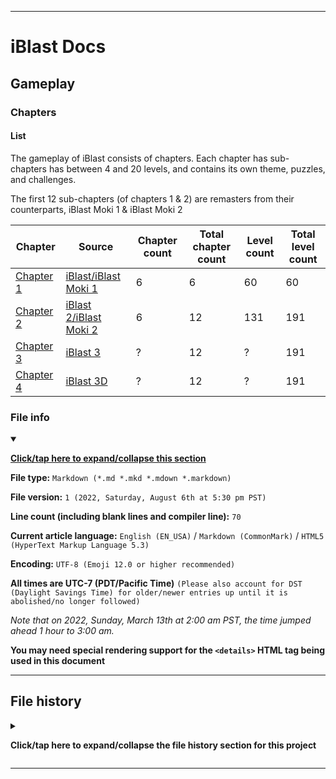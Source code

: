 
***

# iBlast Docs

## Gameplay

### Chapters

#### List

The gameplay of iBlast consists of chapters. Each chapter has sub-chapters has between 4 and 20 levels, and contains its own theme, puzzles, and challenges.

The first 12 sub-chapters (of chapters 1 & 2) are remasters from their counterparts, iBlast Moki 1 & iBlast Moki 2

| Chapter | Source | Chapter count | Total chapter count | Level count | Total level count |
|---|---|---|---|---|---|
| [Chapter 1](/Docs/Gameplay/Chapters/1/) | [iBlast/iBlast Moki 1](/Docs/Gameplay/Games/iBlast/1/) | 6 | 6 | 60 | 60 |
| [Chapter 2](/Docs/Gameplay/Chapters/2/) | [iBlast 2/iBlast Moki 2](/Docs/Gameplay/Games/iBlast/2/) | 6 | 12 | 131 | 191 |
| [Chapter 3](/Docs/Gameplay/Chapters/3/) | [iBlast 3](/Docs/Gameplay/Games/iBlast/3/) | ? | 12 | ? | 191 |
| [Chapter 4](/Docs/Gameplay/Chapters/4/) | [iBlast 3D](/Docs/Gameplay/Games/iBlast/3D/) | ? | 12 | ? | 191 |

### File info

<details open><summary><p lang="en"><b><u>Click/tap here to expand/collapse this section</u></b></p></summary>

**File type:** `Markdown (*.md *.mkd *.mdown *.markdown)`

**File version:** `1 (2022, Saturday, August 6th at 5:30 pm PST)`

**Line count (including blank lines and compiler line):** `70`

**Current article language:** `English (EN_USA)` / `Markdown (CommonMark)` / `HTML5 (HyperText Markup Language 5.3)`

**Encoding:** `UTF-8 (Emoji 12.0 or higher recommended)`

**All times are UTC-7 (PDT/Pacific Time)** `(Please also account for DST (Daylight Savings Time) for older/newer entries up until it is abolished/no longer followed)`

_Note that on 2022, Sunday, March 13th at 2:00 am PST, the time jumped ahead 1 hour to 3:00 am._

**You may need special rendering support for the `<details>` HTML tag being used in this document**

</details>

***

## File history

<details><summary><p lang="en"><b>Click/tap here to expand/collapse the file history section for this project</b></p></summary>

<details><summary><p lang="en"><b>Version 1 (2022, Saturday, August 6th at 5:30 pm PST)</b></p></summary>

**This version was made by:** [`@seanpm2001`](https://github.com/seanpm2001/)

> Changes:

- [x] Started the file
- [x] Added the title section
- [x] Added the `main` section
- - [x] Added the chapter table
- [x] Added the `file info` section
- [x] Added the `file history` section
- [ ] No other changes in version 1

</details>

</details>

***
